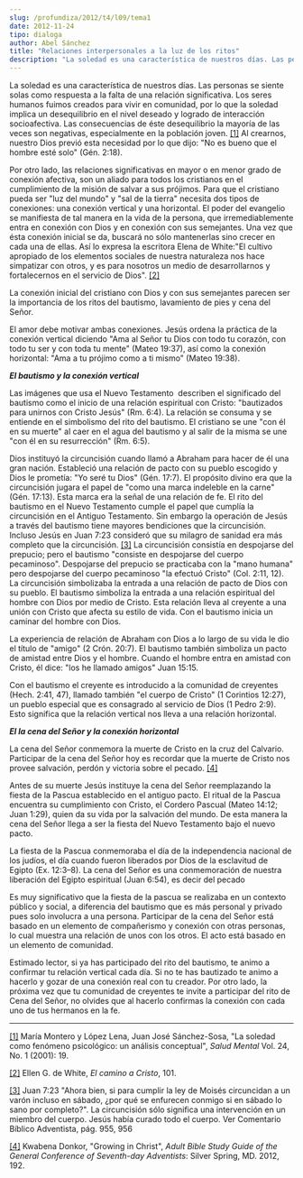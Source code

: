 ```yaml
---
slug: /profundiza/2012/t4/l09/tema1
date: 2012-11-24
tipo: dialoga
author: Abel Sánchez
title: "Relaciones interpersonales a la luz de los ritos"
description: "La soledad es una característica de nuestros días. Las personas se siente solas  como respuesta a la falta de una relación significativa. Los seres humanos  fuimos creados para vivir en comunidad, por lo que la soledad implica un  desequilibrio en el nivel deseado y logrado de..."
---
```


La soledad es una característica de nuestros días. Las personas se siente solas como respuesta a la falta de una relación significativa. Los seres humanos fuimos creados para vivir en comunidad, por lo que la soledad implica un desequilibrio en el nivel deseado y logrado de interacción socioafectiva. Las consecuencias de éste desequilibrio la mayoría de las veces son negativas, especialmente en la población joven. [[1]](file:///C:/Documents%20and%20Settings/ifo/My%20Documents/Downloads/RELACIONES%20INTERPERSONALES%20A%20LA%20LUZ%20DE%20LOS%20RITOS%20(1).docx#_ftn1 "") Al crearnos, nuestro Dios previó esta necesidad por lo que dijo: "No es bueno que el hombre esté solo" (Gén. 2:18).

Por otro lado, las relaciones significativas en mayor o en menor grado de conexión afectiva, son un aliado para todos los cristianos en el cumplimiento de la misión de salvar a sus prójimos. Para que el cristiano pueda ser "luz del mundo" y "sal de la tierra" necesita dos tipos de conexiones: una conexión vertical y una horizontal. El poder del evangelio se manifiesta de tal manera en la vida de la persona, que irremediablemente entra en conexión con Dios y en conexión con sus semejantes. Una vez que ésta conexión inicial se da, buscará no sólo mantenerlas sino crecer en cada una de ellas. Así lo expresa la escritora Elena de White:"El cultivo apropiado de los elementos sociales de nuestra naturaleza nos hace simpatizar con otros, y es para nosotros un medio de desarrollarnos y fortalecernos en el servicio de Dios". [[2]](file:///C:/Documents%20and%20Settings/ifo/My%20Documents/Downloads/RELACIONES%20INTERPERSONALES%20A%20LA%20LUZ%20DE%20LOS%20RITOS%20(1).docx#_ftn2 "")

La conexión inicial del cristiano con Dios y con sus semejantes parecen ser la importancia de los ritos del bautismo, lavamiento de pies y cena del Señor.

El amor debe motivar ambas conexiones. Jesús ordena la práctica de la conexión vertical diciendo "Ama al Señor tu Dios con todo tu corazón, con todo tu ser y con toda tu mente" (Mateo 19:37), así como la conexión horizontal: "Ama a tu prójimo como a ti mismo" (Mateo 19:38).

**_El bautismo y la conexión vertical_**

Las imágenes que usa el Nuevo Testamento  describen el significado del bautismo como el inicio de una relación espiritual con Cristo: "bautizados para unirnos con Cristo Jesús" (Rm. 6:4). La relación se consuma y se entiende en el simbolismo del rito del bautismo. El cristiano se une "con él en su muerte" al caer en el agua del bautismo y al salir de la misma se une "con él en su resurrección" (Rm. 6:5).

Dios instituyó la circuncisión cuando llamó a Abraham para hacer de él una gran nación. Estableció una relación de pacto con su pueblo escogido y Dios le prometía: "Yo seré tu Dios" (Gén. 17:7). El propósito divino era que la circuncisión jugara el papel de "como una marca indeleble en la carne" (Gén. 17:13). Esta marca era la señal de una relación de fe. El rito del bautismo en el Nuevo Testamento cumple el papel que cumplía la circuncisión en el Antiguo Testamento. Sin embargo la operación de Jesús a través del bautismo tiene mayores bendiciones que la circuncisión. Incluso Jesús en Juan 7:23 consideró que su milagro de sanidad era más completo que la circuncisión. [[3]](file:///C:/Documents%20and%20Settings/ifo/My%20Documents/Downloads/RELACIONES%20INTERPERSONALES%20A%20LA%20LUZ%20DE%20LOS%20RITOS%20(1).docx#_ftn3 "") La circuncisión consistía en despojarse del prepucio; pero el bautismo "consiste en despojarse del cuerpo pecaminoso". Despojarse del prepucio se practicaba con la "mano humana" pero despojarse del cuerpo pecaminoso "la efectuó Cristo" (Col. 2:11, 12). La circuncisión simbolizaba la entrada a una relación de pacto de Dios con su pueblo. El bautismo simboliza la entrada a una relación espiritual del hombre con Dios por medio de Cristo. Esta relación lleva al creyente a una unión con Cristo que afecta su estilo de vida. Con el bautismo inicia un caminar del hombre con Dios.

La experiencia de relación de Abraham con Dios a lo largo de su vida le dio el título de "amigo" (2 Crón. 20:7). El bautismo también simboliza un pacto de amistad entre Dios y el hombre. Cuando el hombre entra en amistad con Cristo, él dice: "los he llamado amigos" Juan 15:15.

Con el bautismo el creyente es introducido a la comunidad de creyentes (Hech. 2:41, 47), llamado también "el cuerpo de Cristo" (1 Corintios 12:27), un pueblo especial que es consagrado al servicio de Dios (1 Pedro 2:9). Esto significa que la relación vertical nos lleva a una relación horizontal.

**_El la cena del Señor y la conexión horizontal_**

La cena del Señor conmemora la muerte de Cristo en la cruz del Calvario. Participar de la cena del Señor hoy es recordar que la muerte de Cristo nos provee salvación, perdón y victoria sobre el pecado. [[4]](file:///C:/Documents%20and%20Settings/ifo/My%20Documents/Downloads/RELACIONES%20INTERPERSONALES%20A%20LA%20LUZ%20DE%20LOS%20RITOS%20(1).docx#_ftn4 "")

Antes de su muerte Jesús instituye la cena del Señor reemplazando la fiesta de la Pascua establecido en el antiguo pacto. El ritual de la Pascua encuentra su cumplimiento con Cristo, el Cordero Pascual (Mateo 14:12; Juan 1:29), quien da su vida por la salvación del mundo. De esta manera la cena del Señor llega a ser la fiesta del Nuevo Testamento bajo el nuevo pacto.

La fiesta de la Pascua conmemoraba el día de la independencia nacional de los judíos, el día cuando fueron liberados por Dios de la esclavitud de Egipto (Ex. 12:3–8). La cena del Señor es una conmemoración de nuestra liberación del Egipto espiritual (Juan 6:54), es decir del pecado

Es muy significativo que la fiesta de la pascua se realizaba en un contexto público y social, a diferencia del bautismo que es más personal y privado pues solo involucra a una persona. Participar de la cena del Señor está basado en un elemento de compañerismo y conexión con otras personas, lo cual muestra una relación de unos con los otros. El acto está basado en un elemento de comunidad.

Estimado lector, si ya has participado del rito del bautismo, te animo a confirmar tu relación vertical cada día. Si no te has bautizado te animo a hacerlo y gozar de una conexión real con tu creador. Por otro lado, la próxima vez que tu comunidad de creyentes te invite a participar del rito de Cena del Señor, no olvides que al hacerlo confirmas la conexión con cada uno de tus hermanos en la fe.

* * *

[[1]](file:///C:/Documents%20and%20Settings/ifo/My%20Documents/Downloads/RELACIONES%20INTERPERSONALES%20A%20LA%20LUZ%20DE%20LOS%20RITOS%20(1).docx#_ftnref1 "") María Montero y López Lena, Juan José Sánchez-Sosa, "La soledad como fenómeno psicológico: un análisis conceptual", _Salud Mental_ Vol. 24, No. 1 (2001): 19.

[[2]](file:///C:/Documents%20and%20Settings/ifo/My%20Documents/Downloads/RELACIONES%20INTERPERSONALES%20A%20LA%20LUZ%20DE%20LOS%20RITOS%20(1).docx#_ftnref2 "") Ellen G. de White, _El camino a Cristo_, 101.

[[3]](file:///C:/Documents%20and%20Settings/ifo/My%20Documents/Downloads/RELACIONES%20INTERPERSONALES%20A%20LA%20LUZ%20DE%20LOS%20RITOS%20(1).docx#_ftnref3 "") Juan 7:23 "Ahora bien, si para cumplir la ley de Moisés circuncidan a un varón incluso en sábado, ¿por qué se enfurecen conmigo si en sábado lo sano por completo?". La circuncisión sólo significa una intervención en un miembro del cuerpo. Jesús había curado todo el cuerpo. Ver Comentario Bíblico Adventista, pág. 955, 956

[[4]](file:///C:/Documents%20and%20Settings/ifo/My%20Documents/Downloads/RELACIONES%20INTERPERSONALES%20A%20LA%20LUZ%20DE%20LOS%20RITOS%20(1).docx#_ftnref4 "") Kwabena Donkor, "Growing in Christ", _Adult Bible Study Guide of the General Conference of Seventh-day Adventists_: Silver Spring, MD. 2012, 192.
